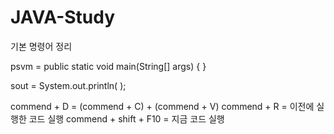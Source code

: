 # JAVA-Study

기본 명령어 정리

psvm = public static void main(String[] args) { }

sout = System.out.println( );


commend + D = (commend + C) + (commend + V)
commend + R = 이전에 실행한 코드 실행
commend + shift + F10 = 지금 코드 실행
